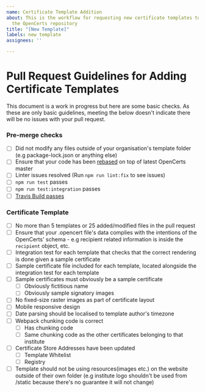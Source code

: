 ```yaml
---
name: Certificate Template Addition
about: This is the workflow for requesting new certificate templates to be added to
  the OpenCerts repository
title: "[New Template]"
labels: new template
assignees: ''

---
```


# Pull Request Guidelines for Adding Certificate Templates
This document is a work in progress but here are some basic checks. As these are only basic guidelines, meeting the below doesn't indicate there will be no issues with your pull request.

### Pre-merge checks

- [ ] Did not modify any files outside of your organisation's template folder (e.g package-lock.json or anything else)
- [ ] Ensure that your code has been [rebased](https://www.digitalocean.com/community/tutorials/how-to-rebase-and-update-a-pull-request) on top of latest OpenCerts master
- [ ] Linter issues resolved (Run `npm run lint:fix` to see issues)
- [ ] `npm run test` passes
- [ ] `npm run test:integration` passes
- [ ] [Travis Build passes](https://docs.travis-ci.com/user/for-beginners/)

### Certificate Template 
- [ ] No more than 5 templates or 25 added/modified files in the pull request
- [ ] Ensure that your .opencert file's data complies with the intentions of the OpenCerts' schema - e.g recipient related information is inside the `recipient` object, etc.
- [ ] Integration test for each template that checks that the correct rendering is done given a sample certificate
- [ ] Sample certificate file included for each template, located alongside the integration test for each template
- [ ] Sample certificates must obviously be a sample certificate
  - [ ] Obviously fictitious name
  - [ ] Obviously sample signatory images
- [ ] No fixed-size raster images as part of certificate layout
- [ ] Mobile responsive design
- [ ] Date parsing should be localised to template author's timezone
- [ ] Webpack chunking code is correct
  - [ ] Has chunking code
  - [ ] Same chunking code as the other certificates belonging to that institute
- [ ] Certificate Store Addresses have been updated
  - [ ] Template Whitelist
  - [ ] Registry
- [ ] Template should not be using resources(images etc.) on the website outside of their own folder (e.g institute logo shouldn't be used from /static because there's no guarantee it will not change)
